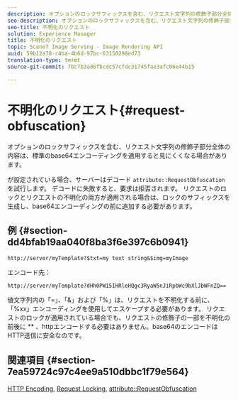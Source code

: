 ```yaml
---
description: オプションのロックサフィックスを含む、リクエスト文字列の修飾子部分全体の内容は、標準のbase64エンコーディングを適用すると見にくくなる場合があります。
seo-description: オプションのロックサフィックスを含む、リクエスト文字列の修飾子部分全体の内容は、標準のbase64エンコーディングを適用すると見にくくなる場合があります。
seo-title: 不明化のリクエスト
solution: Experience Manager
title: 不明化のリクエスト
topic: Scene7 Image Serving - Image Rendering API
uuid: 59b12a78-c4ba-4b6d-97bc-63150298ed73
translation-type: tm+mt
source-git-commit: 7bc7b3a86fbcdc57cfdc31745fae3afc06e44b15

---
```



# 不明化のリクエスト{#request-obfuscation}

オプションのロックサフィックスを含む、リクエスト文字列の修飾子部分全体の内容は、標準のbase64エンコーディングを適用すると見にくくなる場合があります。

が設定されている場合、サーバーはデコード `attribute::RequestObfuscation` を試行します。 デコードに失敗すると、要求は拒否されます。 リクエストのロックとリクエストの不明化の両方が適用される場合は、ロックのサフィックスを生成し、base64エンコーディングの前に追加する必要があります。

## 例 {#section-dd4bfab19aa040f8ba3f6e397c6b0941}

`http://server/myTemplate?$txt=my text string&$img=myImage`

エンコード先：

`http://server/myTemplate?dHh0PW15IHRleHQgc3RyaW5nJiRpbWc9bXlJbWFnZQ==`

値文字列内の「=」、「&amp;」および「%」は、リクエストを不明化する前に、「%xx」エンコーディングを使用してエスケープする必要があります。 リクエストのロックが適用されている場合でも、リクエストの修飾子の一部を不明化の前後に ** 、httpエンコードする必要はありません。base64のエンコードはHTTP送信に安全なのです。

## 関連項目 {#section-7ea59724c97c4ee9a510dbbc1f79e564}

[HTTP Encoding](../../../../../is-api/http-ref/image-serving-api-ref/c-http-protocol-reference/c-syntax-and-features/r-http-encoding.md#reference-bb34dd13f316462695448acfa8f92df7), [Request Locking](../../../../../is-api/http-ref/image-serving-api-ref/c-http-protocol-reference/c-syntax-and-features/r-request-locking.md#reference-4177193d20774daab0dbf206a927844c), [attribute::RequestObfuscation](../../../../../is-api/image-catalog/image-serving-api-ref/c-image-catalog-reference/c-attributes-reference/r-requestobfuscation.md#reference-730a3330253343f893419ebd52baf0bd)
